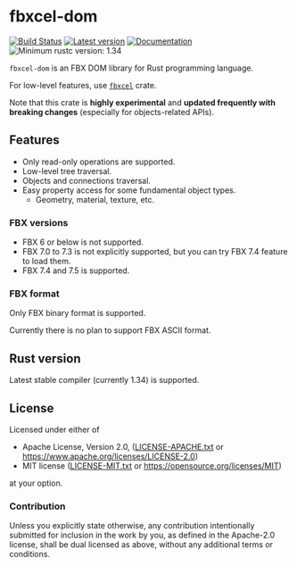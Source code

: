 # fbxcel-dom

[![Build Status](https://travis-ci.com/lo48576/fbxcel-dom.svg?branch=develop)](https://travis-ci.com/lo48576/fbxcel-dom)
[![Latest version](https://img.shields.io/crates/v/fbxcel-dom.svg)](https://crates.io/crates/fbxcel-dom)
[![Documentation](https://docs.rs/fbxcel-dom/badge.svg)](https://docs.rs/fbxcel-dom)
![Minimum rustc version: 1.34](https://img.shields.io/badge/rustc-1.34+-lightgray.svg)

`fbxcel-dom` is an FBX DOM library for Rust programming language.

For low-level features, use [`fbxcel`](https://github.com/lo48576/fbxcel) crate.

Note that this crate is **highly experimental** and **updated frequently with
breaking changes** (especially for objects-related APIs).

## Features

* Only read-only operations are supported.
* Low-level tree traversal.
* Objects and connections traversal.
* Easy property access for some fundamental object types.
    + Geometry, material, texture, etc.

### FBX versions

* FBX 6 or below is not supported.
* FBX 7.0 to 7.3 is not explicitly supported, but you can try FBX 7.4 feature to
  load them.
* FBX 7.4 and 7.5 is supported.

### FBX format

Only FBX binary format is supported.

Currently there is no plan to support FBX ASCII format.


## Rust version

Latest stable compiler (currently 1.34) is supported.

## License

Licensed under either of

* Apache License, Version 2.0, ([LICENSE-APACHE.txt](LICENSE-APACHE.txt) or
  <https://www.apache.org/licenses/LICENSE-2.0>)
* MIT license ([LICENSE-MIT.txt](LICENSE-MIT.txt) or
  <https://opensource.org/licenses/MIT>)

at your option.

### Contribution

Unless you explicitly state otherwise, any contribution intentionally submitted
for inclusion in the work by you, as defined in the Apache-2.0 license, shall be
dual licensed as above, without any additional terms or conditions.
